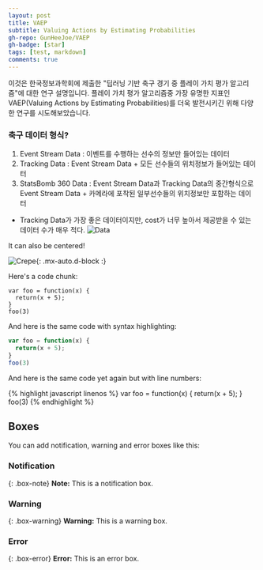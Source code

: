 ```yaml
---
layout: post
title: VAEP
subtitle: Valuing Actions by Estimating Probabilities
gh-repo: GunHeeJoe/VAEP
gh-badge: [star]
tags: [test, markdown]
comments: true
---
```


이것은 한국정보과학회에 제출한 "딥러닝 기반 축구 경기 중 플레이 가치 평가 알고리즘"에 대한 연구 설명입니다. 플레이 가치 평가 알고리즘중 가장 유명한 지표인 VAEP(Valuing Actions by Estimating Probabilities)를 더욱 발전시키긴 위해 다양한 연구를 시도해보았습니다.

### 축구 데이터 형식?
1. Event Stream Data : 이벤트를 수행하는 선수의 정보만 들어있는 데이터
2. Tracking Data : Event Stream Data + 모든 선수들의 위치정보가 들어있는 데이터
3. StatsBomb 360 Data : Event Stream Data과 Tracking Data의 중간형식으로 Event Stream Data + 카메라에 포착된 일부선수들의 위치정보만 포함하는 데이터
- Tracking Data가 가장 좋은 데이터이지만, cost가 너무 높아서 제공받을 수 있는 데이터 수가 매우 적다.
![Data](https://github.com/GunHeeJoe/GunHeeJoe.github.io/blob/master/assets/img/Soccer%20DataSet.png)

It can also be centered!

![Crepe](https://s3-media3.fl.yelpcdn.com/bphoto/cQ1Yoa75m2yUFFbY2xwuqw/348s.jpg){: .mx-auto.d-block :}

Here's a code chunk:

~~~
var foo = function(x) {
  return(x + 5);
}
foo(3)
~~~

And here is the same code with syntax highlighting:

```javascript
var foo = function(x) {
  return(x + 5);
}
foo(3)
```

And here is the same code yet again but with line numbers:

{% highlight javascript linenos %}
var foo = function(x) {
  return(x + 5);
}
foo(3)
{% endhighlight %}

## Boxes
You can add notification, warning and error boxes like this:

### Notification

{: .box-note}
**Note:** This is a notification box.

### Warning

{: .box-warning}
**Warning:** This is a warning box.

### Error

{: .box-error}
**Error:** This is an error box.
